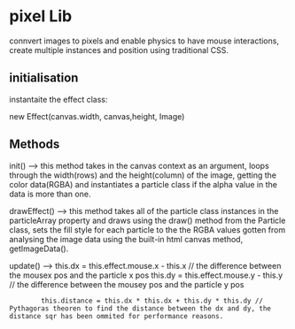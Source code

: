 # pixel Lib
connvert images to pixels and enable physics to have mouse interactions, create multiple instances and position using traditional CSS.

## initialisation

instantaite the effect class:

new Effect(canvas.width, canvas,height, Image)

## Methods
init() --> this method takes in the canvas context as an argument, loops through the width(rows) and the height(column) of the image, getting the color data(RGBA) and instantiates a particle class if the alpha value in the data is more than one.

drawEffect() --> this method takes all of the particle class instances in the particleArray property and draws using the draw() method from the Particle class, sets the fill style for each particle to the the RGBA values gotten from analysing the image data using the built-in html canvas method, getImageData().


update() --> this.dx = this.effect.mouse.x - this.x // the difference between the mousex pos and the particle x pos
            this.dy = this.effect.mouse.y - this.y // the difference between the mousey pos and the particle y pos

            this.distance = this.dx * this.dx + this.dy * this.dy // Pythagoras theoren to find the distance between the dx and dy, the distance sqr has been ommited for performance reasons.

